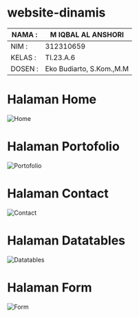 # website-dinamis

| NAMA  :| M IQBAL AL ANSHORI |
| --- | --- |
| NIM   :| 312310659 |
| KELAS :| TI.23.A.6 |
| DOSEN :| Eko Budiarto, S.Kom.,M.M |

# Halaman Home
![Home](https://github.com/user-attachments/assets/4ccb3319-fc1b-4bdd-a42c-c60bd078144b)


# Halaman Portofolio
![Portofolio](https://github.com/user-attachments/assets/c9e9b40e-5463-43fe-ba9a-cbae7e5f01e0)


# Halaman Contact
![Contact](https://github.com/user-attachments/assets/3044b1e7-fe3b-4e62-a573-adbc78d8f292)

# Halaman Datatables
![Datatables](https://github.com/user-attachments/assets/3aa2201f-968c-4056-8250-f59573edbfa0)

# Halaman Form
![Form](https://github.com/user-attachments/assets/0f531a91-22f0-4704-84ac-09efc8c5e0da)
